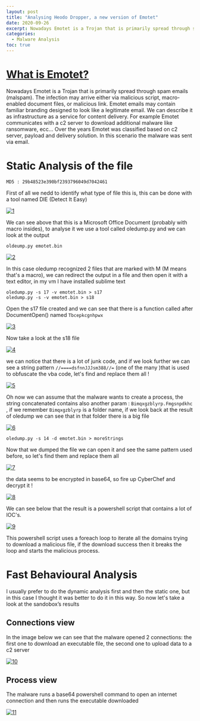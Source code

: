 ```yaml
---
layout: post
title: "Analysing Heodo Dropper, a new version of Emotet"
date: 2020-09-26
excerpt: Nowadays Emotet is a Trojan that is primarily spread through spam emails (malspam)...
categories:
  - Malware Analysis
toc: true
---
```

# <u> What is Emotet? </u>

Nowadays Emotet is a Trojan that is primarily spread through spam emails (malspam). The infection may arrive either via malicious script, macro-enabled document files, or malicious link. Emotet emails may contain familiar branding designed to look like a legitimate email.
We can describe it as infrastructure as a service for content delivery. 
For example Emotet communicates with a c2 server to download additional malware like ransomware, ecc...
Over the years Emotet was classified based on c2 server, payload and delivery solution.
In this scenario the malware was sent via email. 

# Static Analysis of the file

`MD5 : 29b48523e390bf2393796049d7042461`

First of all we nedd to identify what type of file this is, this can be done with a tool named DIE (Detect It Easy)

[![1](/images/Malware_Analysis/Heodo-Dropper/1.png)](/images/Malware_Analysis/Heodo-Dropper/1.png)

We can see above that this is a Microsoft Office Document (probably with macro insides), to analyse it we use a tool called oledump.py and we can look at the output
```
oldeump.py emotet.bin
```

[![2](/images/Malware_Analysis/Heodo-Dropper/2.png)](/images/Malware_Analysis/Heodo-Dropper/2.png)

In this case oledump recognized 2 files that are marked with M (M means that's a macro), we can redirect the output in a file and then open it with a text editor,
in my vm I have installed sublime text
```
oledump.py -s 17 -v emotet.bin > s17
oledump.py -s -v emotet.bin > s18
```
Open the s17 file created and we can see that there is a function called after DocumentOpen() named `Tbcepkcgnhpwx` 

[![3](/images/Malware_Analysis/Heodo-Dropper/3.png)](/images/Malware_Analysis/Heodo-Dropper/3.png)

Now take a look at the s18 file

[![4](/images/Malware_Analysis/Heodo-Dropper/4.png)](/images/Malware_Analysis/Heodo-Dropper/4.png)

we can notice that there is a lot of junk code, and if we look further we can see a string pattern `//====dsfnnJJJsm388//=` (one of the many )that is used to obfuscate the vba code, let's find and replace them all !

[![5](/images/Malware_Analysis/Heodo-Dropper/5.png)](/images/Malware_Analysis/Heodo-Dropper/5.png)

Oh now we can assume that the malware wants to create a process, the string concatenated contains also another param :  `Bimqxgzblyrp.Fmgsnpdkhc` , if we remember `Bimqxgzblyrp` is a folder name, if we look back at the result of oledump we can see that in that folder there is a big file

[![6](/images/Malware_Analysis/Heodo-Dropper/6.png)](/images/Malware_Analysis/Heodo-Dropper/6.png)

``` 
oledump.py -s 14 -d emotet.bin > moreStrings
```
Now that we dumped the file we can open it and see the same pattern used before, so let's find them and replace them all

[![7](/images/Malware_Analysis/Heodo-Dropper/7.png)](/images/Malware_Analysis/Heodo-Dropper/7.png)

the data seems to be encrypted in base64, so fire up CyberChef and decrypt it !

[![8](/images/Malware_Analysis/Heodo-Dropper/8.png)](/images/Malware_Analysis/Heodo-Dropper/8.png)

We can see below that the result is a powershell script that contains a lot of IOC's.

[![9](/images/Malware_Analysis/Heodo-Dropper/9.png)](/images/Malware_Analysis/Heodo-Dropper/9.png)

This powershell script uses a foreach loop to iterate all the domains trying to download 
a malicious file, if the download success then it breaks the loop and starts the malicious process.

# Fast Behavioural Analysis 

I usually prefer to do the dynamic analysis first and then the static one, but in this case I thought it was better to do it in this way.
So now let's take a look at the sandobox’s results

## Connections view

In the image below we can see that the malware opened 2 connections: the first one to download an executable file,
the second one to upload data to a c2 server

[![10](/images/Malware_Analysis/Heodo-Dropper/10.png)](/images/Malware_Analysis/Heodo-Dropper/10.png)


## Process view

The malware runs a base64 powershell command to open an internet connection and then runs the executable downloaded

[![11](/images/Malware_Analysis/Heodo-Dropper/11.png)](/images/Malware_Analysis/Heodo-Dropper/11.png)



